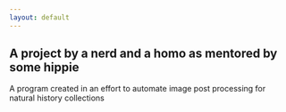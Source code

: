 ```yaml
---
layout: default
---
```

## A project by a nerd and a homo as mentored by some hippie
A program created in an effort to automate image post processing for natural history collections
